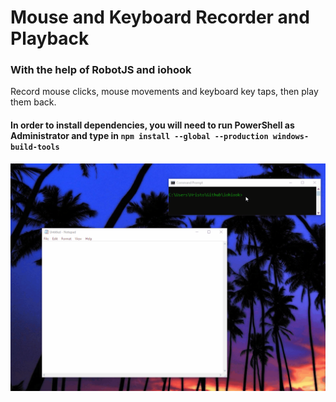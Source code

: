 # Mouse and Keyboard Recorder and Playback
### With the help of RobotJS and iohook
Record mouse clicks, mouse movements and keyboard key taps, then play them back.

#### In order to install dependencies, you will need to run PowerShell as Administrator and type in `npm install --global --production windows-build-tools`

![Demo flow](./assets/mouse-keyboard-recorder.gif?raw=true)
